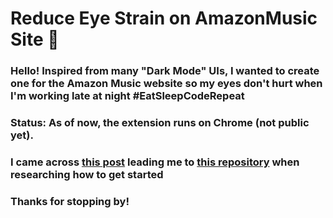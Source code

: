 # Reduce Eye Strain on AmazonMusic Site :musical_note:

### Hello! Inspired from many "Dark Mode" UIs, I wanted to create one for the Amazon Music website so my eyes don't hurt when I'm working late at night #EatSleepCodeRepeat

### Status: As of now, the extension runs on Chrome (not public yet). 

### I came across [this post](https://blog.lateral.io/2016/04/create-chrome-extension-modify-websites-html-css/) leading me to [this repository](https://github.com/lateral/chrome-extension-blogpost) when researching how to get started

### Thanks for stopping by!
